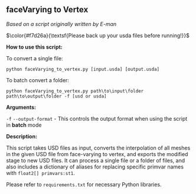 ## faceVarying to Vertex
*Based on a script originally written by E-man*

$\color{#f7d26a}{\textsf{Please back up your usda files before running!}}$

**How to use this script:**

To convert a single file:

`python faceVarying_to_vertex.py [input.usda] [output.usda]`

To batch convert a folder:

`python faceVarying_to_vertex.py path\to\input\folder path\to\output\folder -f [usd or usda]`

**Arguments:**

`-f` `--output-format` - This controls the output format when using the script in **batch** mode

**Description:**

This script takes USD files as input, converts the interpolation of all meshes in the given USD file from face-varying to vertex, and exports the modified stage to new USD files. It can process a single file or a folder of files, and also includes a dictionary of aliases for replacing specific primvar names with `float2[] primvars:st1`.

Please refer to `requirements.txt` for necessary Python libraries.
